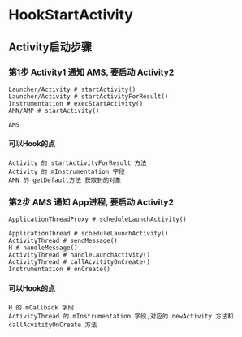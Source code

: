 # HookStartActivity

## Activity启动步骤

### 第1步 Activity1 通知 AMS, 要启动 Activity2

    Launcher/Activity # startActivity()
    Launcher/Activity # startActivityForResult()
    Instrumentation # execStartActivity()
    AMN/AMP # startActivity()

    AMS

#### 可以Hook的点

    Activity 的 startActivityForResult 方法
    Activity 的 mInstrumentation 字段 
    AMN 的 getDefault方法 获取到的对象

### 第2步 AMS 通知 App进程, 要启动 Activity2

    ApplicationThreadProxy # scheduleLaunchActivity()

    ApplicationThread # scheduleLaunchActivity()
    ActivityThread # sendMessage()
    H # handleMessage()
    ActivityThread # handleLaunchActivity()
    ActivityThread # callAcvitityOnCreate()
    Instrumentation # onCreate()

#### 可以Hook的点

    H 的 mCallback 字段
    ActivityThread 的 mInstrumentation 字段,对应的 newActivity 方法和 callAcvitityOnCreate 方法
